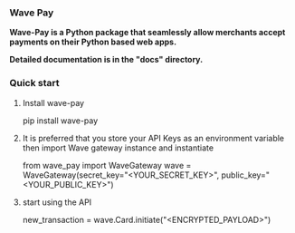 ### **Wave Pay**

**Wave-Pay is a Python package that seamlessly allow merchants accept payments
on their Python based web apps.**

**Detailed documentation is in the "docs" directory.**

### **Quick start**

1. Install wave-pay


    pip install wave-pay

   
2. It is preferred that you store your API Keys as an environment variable then import Wave gateway instance and instantiate


    from wave_pay import WaveGateway
    wave = WaveGateway(secret_key="<YOUR_SECRET_KEY>", public_key="<YOUR_PUBLIC_KEY>")

3. start using the API


    new_transaction = wave.Card.initiate("<ENCRYPTED_PAYLOAD>")